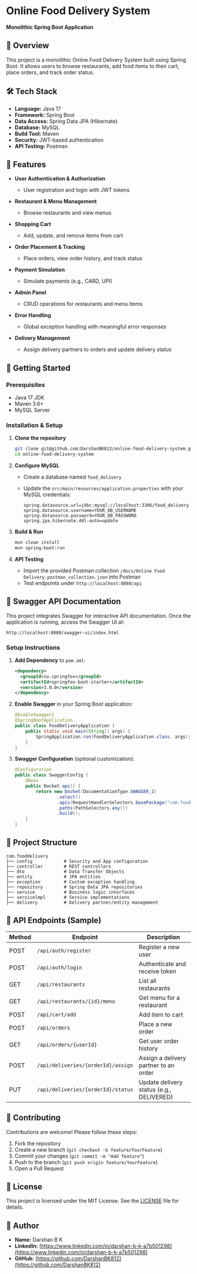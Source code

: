 # Online Food Delivery System

**Monolithic Spring Boot Application**

## 📖 Overview

This project is a monolithic Online Food Delivery System built using Spring Boot. It allows users to browse restaurants, add food items to their cart, place orders, and track order status.

## 🛠️ Tech Stack

* **Language:** Java 17
* **Framework:** Spring Boot
* **Data Access:** Spring Data JPA (Hibernate)
* **Database:** MySQL
* **Build Tool:** Maven
* **Security:** JWT-based authentication
* **API Testing:** Postman

## 🚀 Features

* **User Authentication & Authorization**

  * User registration and login with JWT tokens
* **Restaurant & Menu Management**

  * Browse restaurants and view menus
* **Shopping Cart**

  * Add, update, and remove items from cart
* **Order Placement & Tracking**

  * Place orders, view order history, and track status
* **Payment Simulation**

  * Simulate payments (e.g., CARD, UPI)
* **Admin Panel**

  * CRUD operations for restaurants and menu items
* **Error Handling**

  * Global exception handling with meaningful error responses
* **Delivery Management**

  * Assign delivery partners to orders and update delivery status

## 🔧 Getting Started

### Prerequisites

* Java 17 JDK
* Maven 3.6+
* MySQL Server

### Installation & Setup

1. **Clone the repository**

   ```bash
   git clone git@github.com:DarshanBK812/online-food-delivery-system.git
   cd online-food-delivery-system
   ```

2. **Configure MySQL**

   * Create a database named `food_delivery`
   * Update the `src/main/resources/application.properties` with your MySQL credentials:

     ```properties
     spring.datasource.url=jdbc:mysql://localhost:3306/food_delivery
     spring.datasource.username=YOUR_DB_USERNAME
     spring.datasource.password=YOUR_DB_PASSWORD
     spring.jpa.hibernate.ddl-auto=update
     ```

3. **Build & Run**

   ```bash
   mvn clean install
   mvn spring-boot:run
   ```

4. **API Testing**

   * Import the provided Postman collection `/docs/Online Food Delivery.postman_collection.json` into Postman
   * Test endpoints under `http://localhost:8080/api`

## 📜 Swagger API Documentation

This project integrates Swagger for interactive API documentation. Once the application is running, access the Swagger UI at:

```
http://localhost:8080/swagger-ui/index.html
```

### Setup Instructions

1. **Add Dependency** to `pom.xml`:

   ```xml
   <dependency>
     <groupId>io.springfox</groupId>
     <artifactId>springfox-boot-starter</artifactId>
     <version>3.0.0</version>
   </dependency>
   ```

2. **Enable Swagger** in your Spring Boot application:

   ```java
   @EnableSwagger2
   @SpringBootApplication
   public class FoodDeliveryApplication {
       public static void main(String[] args) {
           SpringApplication.run(FoodDeliveryApplication.class, args);
       }
   }
   ```

3. **Swagger Configuration** (optional customization):

   ```java
   @Configuration
   public class SwaggerConfig {
       @Bean
       public Docket api() {
           return new Docket(DocumentationType.SWAGGER_2)
                   .select()
                   .apis(RequestHandlerSelectors.basePackage("com.fooddelivery.controller"))
                   .paths(PathSelectors.any())
                   .build();
       }
   }
   ```

## 📁 Project Structure

```
com.fooddelivery
├── config            # Security and App configuration
├── controller        # REST controllers
├── dto               # Data Transfer Objects
├── entity            # JPA entities
├── exception         # Custom exception handling
├── repository        # Spring Data JPA repositories
├── service           # Business logic interfaces
├── servicelmpl       # Service implementations
├── delivery          # Delivery partner/entity management
```

## 📐 API Endpoints (Sample)

| Method | Endpoint                           | Description                              |
| ------ | ---------------------------------- | ---------------------------------------- |
| POST   | `/api/auth/register`               | Register a new user                      |
| POST   | `/api/auth/login`                  | Authenticate and receive token           |
| GET    | `/api/restaurants`                 | List all restaurants                     |
| GET    | `/api/restaurants/{id}/menu`       | Get menu for a restaurant                |
| POST   | `/api/cart/add`                    | Add item to cart                         |
| POST   | `/api/orders`                      | Place a new order                        |
| GET    | `/api/orders/{userId}`             | Get user order history                   |
| POST   | `/api/deliveries/{orderId}/assign` | Assign a delivery partner to an order    |
| PUT    | `/api/deliveries/{orderId}/status` | Update delivery status (e.g., DELIVERED) |

## 🤝 Contributing

Contributions are welcome! Please follow these steps:

1. Fork the repository
2. Create a new branch (`git checkout -b feature/YourFeature`)
3. Commit your changes (`git commit -m "Add feature"`)
4. Push to the branch (`git push origin feature/YourFeature`)
5. Open a Pull Request

## 📄 License

This project is licensed under the MIT License. See the [LICENSE](LICENSE) file for details.

## 👤 Author

* **Name:** Darshan B K
* **LinkedIn:** [https://www.linkedin.com/in/darshan-b-k-a7b501298](https://www.linkedin.com/in/darshan-b-k-a7b501298)
* **GitHub:** [https://github.com/DarshanBK812](https://github.com/DarshanBK812)
